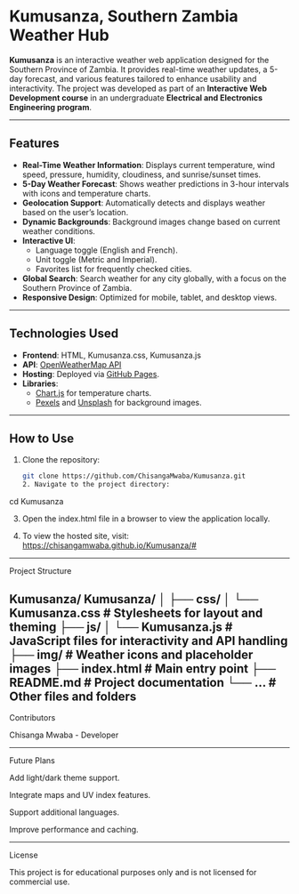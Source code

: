 # **Kumusanza, Southern Zambia Weather Hub**

**Kumusanza** is an interactive weather web application designed for the Southern Province of Zambia. It provides real-time weather updates, a 5-day forecast, and various features tailored to enhance usability and interactivity. The project was developed as part of an **Interactive Web Development course** in an undergraduate **Electrical and Electronics Engineering program**.

---

## **Features**

- **Real-Time Weather Information**: Displays current temperature, wind speed, pressure, humidity, cloudiness, and sunrise/sunset times.
- **5-Day Weather Forecast**: Shows weather predictions in 3-hour intervals with icons and temperature charts.
- **Geolocation Support**: Automatically detects and displays weather based on the user’s location.
- **Dynamic Backgrounds**: Background images change based on current weather conditions.
- **Interactive UI**:
  - Language toggle (English and French).
  - Unit toggle (Metric and Imperial).
  - Favorites list for frequently checked cities.
- **Global Search**: Search weather for any city globally, with a focus on the Southern Province of Zambia.
- **Responsive Design**: Optimized for mobile, tablet, and desktop views.

---

## **Technologies Used**

- **Frontend**: HTML, Kumusanza.css, Kumusanza.js
- **API**: [OpenWeatherMap API](https://openweathermap.org/)
- **Hosting**: Deployed via [GitHub Pages](https://pages.github.com/).
- **Libraries**:
  - [Chart.js](https://www.chartjs.org/) for temperature charts.
  - [Pexels](https://www.pexels.com/) and [Unsplash](https://unsplash.com/) for background images.

---

## **How to Use**

1. Clone the repository:
   ```bash
   git clone https://github.com/ChisangaMwaba/Kumusanza.git
   2. Navigate to the project directory:

cd Kumusanza


3. Open the index.html file in a browser to view the application locally.


4. To view the hosted site, visit:
https://chisangamwaba.github.io/Kumusanza/#




---

Project Structure

Kumusanza/
Kumusanza/
│
├── css/
│   └── Kumusanza.css       # Stylesheets for layout and theming
├── js/
│   └── Kumusanza.js        # JavaScript files for interactivity and API handling
├── img/                    # Weather icons and placeholder images
├── index.html              # Main entry point
├── README.md               # Project documentation
└── ...                     # Other files and folders
---

Contributors

Chisanga Mwaba - Developer



---

Future Plans

Add light/dark theme support.

Integrate maps and UV index features.

Support additional languages.

Improve performance and caching.



---

License

This project is for educational purposes only and is not licensed for commercial use.
